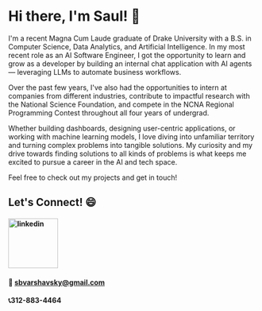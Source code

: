 # Hi there, I'm Saul! 👋

I'm a recent Magna Cum Laude graduate of Drake University with a B.S. in Computer Science, Data Analytics, and Artificial Intelligence. In my most recent role as an AI Software Engineer, I got the opportunity to learn and grow as a developer by building an internal chat application with AI agents — leveraging LLMs to automate business workflows. 

Over the past few years, I've also had the opportunities to intern at companies from different industries, contribute to impactful research with the National Science Foundation, and compete in the NCNA Regional Programming Contest throughout all four years of undergrad.

Whether building dashboards, designing user-centric applications, or working with machine learning models, I love diving into unfamiliar territory and turning complex problems into tangible solutions. My curiosity and my drive towards finding solutions to all kinds of problems is what keeps me excited to pursue a career in the AI and tech space.

Feel free to check out my projects and get in touch!

## Let's Connect! 😄
#### [<img src='https://logosmarcas.net/wp-content/uploads/2020/04/Linkedin-Logo.png' alt='linkedin' height='100'>](https://www.linkedin.com/in/saul-v-117a28105/)
#### 📧 sbvarshavsky@gmail.com
#### 📞312-883-4464
